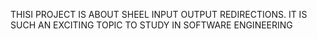 THISI PROJECT IS ABOUT SHEEL INPUT OUTPUT REDIRECTIONS. IT IS SUCH AN EXCITING TOPIC TO STUDY IN SOFTWARE ENGINEERING
